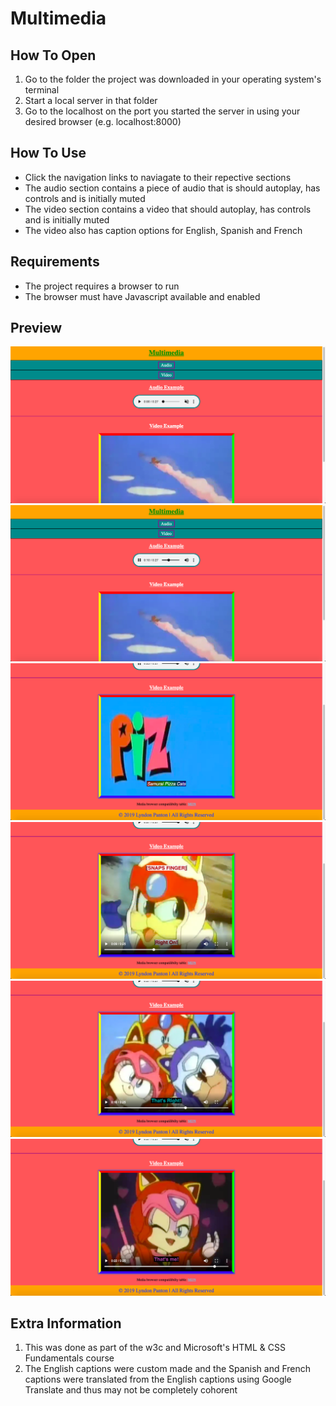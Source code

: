 # Multimedia

## How To Open
1. Go to the folder the project was downloaded in your operating system's terminal
2. Start a local server in that folder
3. Go to the localhost on the port you started the server in using your desired browser (e.g. localhost:8000)

## How To Use
- Click the navigation links to naviagate to their repective sections
- The audio section contains a piece of audio that is should autoplay, has controls and is initially muted
- The video section contains a video that should autoplay, has controls and is initially muted
- The video also has caption options for English, Spanish and French

## Requirements
- The project requires a browser to run
- The browser must have Javascript available and enabled

## Preview
![Screenshot1](./img/Screenshot1.png)
![Screenshot2](./img/Screenshot2.png)
![Screenshot3](./img/Screenshot3.png)
![Screenshot4](./img/Screenshot4.png)
![Screenshot5](./img/Screenshot5.png)
![Screenshot6](./img/Screenshot6.png)

## Extra Information
1. This was done as part of the w3c and Microsoft's
HTML & CSS Fundamentals course
2. The English captions were custom made and the Spanish and French captions were translated from the English captions using Google Translate and thus may not be completely cohorent
